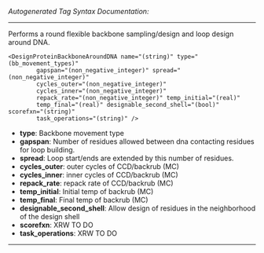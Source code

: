 _Autogenerated Tag Syntax Documentation:_

---
Performs a round flexible backbone sampling/design and loop design around DNA.

```
<DesignProteinBackboneAroundDNA name="(string)" type="(bb_movement_types)"
        gapspan="(non_negative_integer)" spread="(non_negative_integer)"
        cycles_outer="(non_negative_integer)"
        cycles_inner="(non_negative_integer)"
        repack_rate="(non_negative_integer)" temp_initial="(real)"
        temp_final="(real)" designable_second_shell="(bool)" scorefxn="(string)"
        task_operations="(string)" />
```

-   **type**: Backbone movement type
-   **gapspan**: Number of residues allowed between dna contacting residues for loop building.
-   **spread**: Loop start/ends are extended by this number of residues.
-   **cycles_outer**: outer cycles of CCD/backrub (MC)
-   **cycles_inner**: inner cycles of CCD/backrub (MC)
-   **repack_rate**: repack rate of CCD/backrub (MC)
-   **temp_initial**: Initial temp of backrub (MC)
-   **temp_final**: Final temp of backrub (MC)
-   **designable_second_shell**: Allow design of residues in the neighborhood of the design shell
-   **scorefxn**: XRW TO DO
-   **task_operations**: XRW TO DO

---
